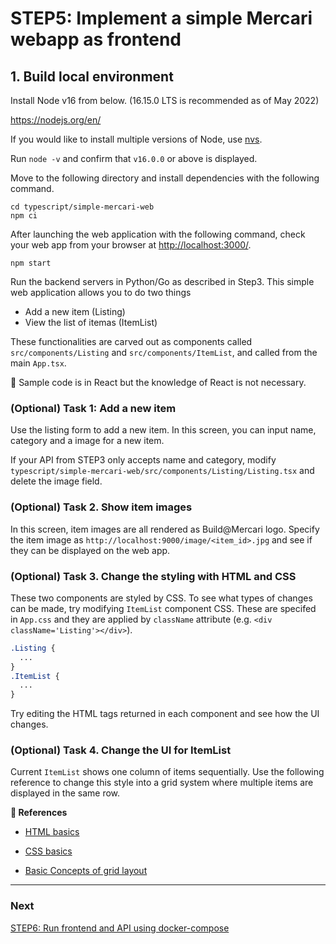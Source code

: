 # STEP5: Implement a simple Mercari webapp as frontend


## 1. Build local environment
Install Node v16 from below.
(16.15.0 LTS is recommended as of May 2022)

https://nodejs.org/en/

If you would like to install multiple versions of Node, use [nvs](https://github.com/jasongin/nvs).

Run `node -v` and confirm that `v16.0.0` or above is displayed.

Move to the following directory and install dependencies with the following command.
```shell
cd typescript/simple-mercari-web
npm ci
```

After launching the web application with the following command, check your web app from your browser at [http://localhost:3000/](http://localhost:3000/).
```shell
npm start
```

Run the backend servers in Python/Go as described in Step3.
This simple web application allows you to do two things
- Add a new item (Listing)
- View the list of itemas (ItemList)

These functionalities are carved out as components called `src/components/Listing` and `src/components/ItemList`, and called from the main `App.tsx`.

:pushpin: Sample code is in React but the knowledge of React is not necessary.

### (Optional) Task 1: Add a new item
Use the listing form to add a new item. In this screen, you can input name, category and a image for a new item.

If your API from STEP3 only accepts name and category, modify `typescript/simple-mercari-web/src/components/Listing/Listing.tsx` and delete the image field.


### (Optional) Task 2. Show item images

In this screen, item images are all rendered as Build@Mercari logo. Specify the item image as `http://localhost:9000/image/<item_id>.jpg` and see if they can be displayed on the web app.


### (Optional) Task 3. Change the styling with HTML and CSS
These two components are styled by CSS. To see what types of changes can be made, try modifying `ItemList` component CSS. These are specifed in `App.css` and they are applied by `className` attribute (e.g. `<div className='Listing'></div>`).
```css
.Listing {
  ...
}
.ItemList {
  ...
}
```
Try editing the HTML tags returned in each component and see how the UI changes.


### (Optional) Task 4. Change the UI for ItemList

Current `ItemList` shows one column of items sequentially. Use the following reference to change this style into a grid system where multiple items are displayed in the same row.


**:book: References**

- [HTML basics](https://developer.mozilla.org/en-US/docs/Learn/Getting_started_with_the_web/HTML_basics)


- [CSS basics](https://developer.mozilla.org/en-US/docs/Learn/Getting_started_with_the_web/CSS_basics)


- [Basic Concepts of grid layout](https://developer.mozilla.org/en-US/docs/Web/CSS/CSS_Grid_Layout/Basic_Concepts_of_Grid_Layout)

---

### Next

[STEP6: Run frontend and API using docker-compose](step6.en.md)